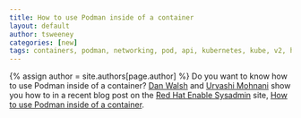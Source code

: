 ```yaml
---
title: How to use Podman inside of a container 
layout: default
author: tsweeney
categories: [new]
tags: containers, podman, networking, pod, api, kubernetes, kube, v2, hpc, windows, mac
---
```

{% assign author = site.authors[page.author] %}
Do you want to know how to use Podman inside of a container?  [Dan Walsh](https://twitter.com/rhatdan) and [Urvashi Mohnani](https://twitter.com/umohnani8) show you how to in a recent blog post on the [Red Hat Enable Sysadmin](https://www.redhat.com/sysadmin/) site, [How to use Podman inside of a container](https://www.redhat.com/sysadmin/podman-inside-container).

